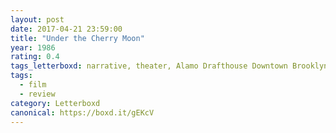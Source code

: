 ```yaml
---
layout: post 
date: 2017-04-21 23:59:00
title: "Under the Cherry Moon"
year: 1986
rating: 0.4
tags_letterboxd: narrative, theater, Alamo Drafthouse Downtown Brooklyn, NYC
tags:
  - film
  - review
category: Letterboxd
canonical: https://boxd.it/gEKcV
---
```

